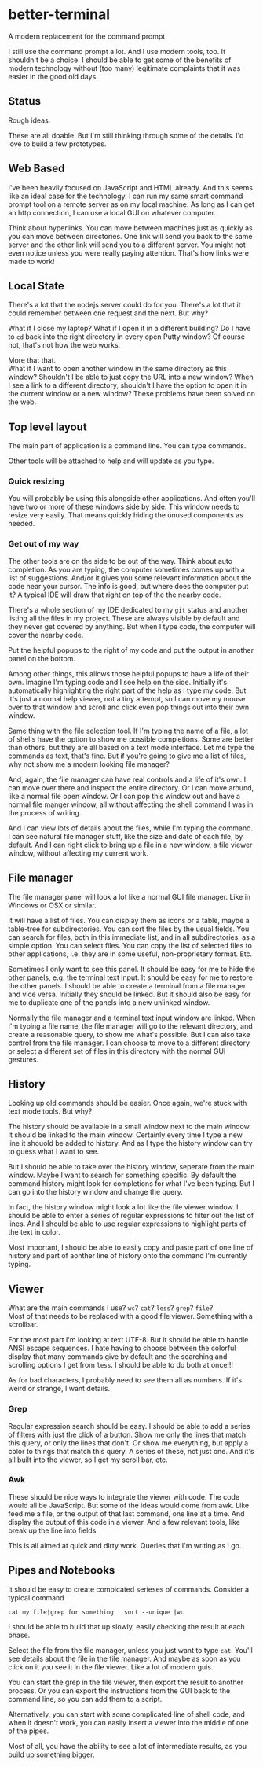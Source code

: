 # better-terminal
A modern replacement for the command prompt.

I still use the command prompt a lot.
And I use modern tools, too.
It shouldn't be a choice.
I should be able to get some of the benefits of modern technology without (too many) legitimate complaints that it was easier in the good old days.

## Status

Rough ideas.

These are all doable.
But I'm still thinking through some of the details.
I'd love to build a few prototypes.

## Web Based

I've been heavily focused on JavaScript and HTML already.
And this seems like an ideal case for the technology.
I can run my same smart command prompt tool on a remote server as on my local machine.
As long as I can get an http connection, I can use a local GUI on whatever computer.

Think about hyperlinks.
You can move between machines just as quickly as you can move between directories.
One link will send you back to the same server and the other link will send you to a different server.
You might not even notice unless you were really paying attention.
That's how links were made to work!

## Local State

There's a lot that the nodejs server could do for you.
There's a lot that it could remember between one request and the next.
But why?

What if I close my laptop?
What if I open it in a different building?
Do I have to `cd` back into the right directory in every open Putty window?
Of course not, that's not how the web works.

More that that.  
What if I want to open another window in the same directory as this window?
Shouldn't I be able to just copy the URL into a new window?
When I see a link to a different directory, shouldn't I have the option to open it in the current window or a new window?
These problems have been solved on the web.

## Top level layout

The main part of application is a command line.
You can type commands.

Other tools will be attached to help and will update as you type.

### Quick resizing

You will probably be using this alongside other applications.
And often you'll have two or more of these windows side by side.
This window needs to resize very easily.
That means quickly hiding the unused components as needed.

### Get out of my way

The other tools are on the side to be out of the way.
Think about auto completion.
As you are typing, the computer sometimes comes up with a list of suggestions.
And/or it gives you some relevant information about the code near your cursor.
The info is good, but where does the computer put it?
A typical IDE will draw that right on top of the the nearby code.

There's a whole section of my IDE dedicated to my `git` status and another listing all the files in my project.
These are always visible by default and they never get covered by anything.
But when I type code, the computer will cover the nearby code.

Put the helpful popups to the right of my code and put the output in another panel on the bottom.

Among other things, this allows those helpful popups to have a life of their own.
Imagine I'm typing code and I see help on the side.
Initially it's automatically highlighting the right part of the help as I type my code.
But it's just a normal help viewer, not a tiny attempt, so I can move my mouse over to that window and scroll and click even pop things out into their own window.

Same thing with the file selection tool.
If I'm typing the name of a file, a lot of shells have the option to show me possible completions.
Some are better than others, but they are all based on a text mode interface.
Let me type the commands as text, that's fine.
But if you're going to give me a list of files, why not show me a modern looking file manager?

And, again, the file manager can have real controls and a life of it's own.
I can move over there and inspect the entire directory.
Or I can move around, like a normal file open window.
Or I can pop this window out and have a normal file manger window, all without affecting the shell command I was in the process of writing.

And I can view lots of details about the files, while I'm typing the command.
I can see natural file manager stuff, like the size and date of each file, by default.
And I can right click to bring up a file in a new window, a file viewer window, without affecting my current work.

## File manager

The file manager panel will look a lot like a normal GUI file manager.
Like in Windows or OSX or similar.

It will have a list of files.
You can display them as icons or a table, maybe a table-tree for subdirectories.
You can sort the files by the usual fields.
You can search for files, both in this immediate list, and in all subdirectories, as a simple option.
You can select files.
You can copy the list of selected files to other applications, i.e. they are in some useful, non-proprietary format.
Etc.

Sometimes I only want to see this panel.
It should be easy for me to hide the other panels, e.g. the terminal text input.
It should be easy for me to restore the other panels.
I should be able to create a terminal from a file manager and vice versa.
Initially they should be linked.
But it should also be easy for me to duplicate one of the panels into a new unlinked window.

Normally the file manager and a terminal text input window are linked.
When I'm typing a file name, the file manager will go to the relevant directory,
and create a reasonable query, to show me what's possible.
But I can also take control from the file manager.
I can choose to move to a different directory or select a different set of files in this directory with the normal GUI gestures.

## History

Looking up old commands should be easier.
Once again, we're stuck with text mode tools.
But why?

The history should be available in a small window next to the main window.
It should be linked to the main window.
Certainly every time I type a new line it shouold be added to history.
And as I type the history window can try to guess what I want to see.

But I should be able to take over the history window, seperate from the main window.
Maybe I want to search for something specific.
By default the command history might look for completions for what I've been typing.
But I can go into the history window and change the query.

In fact, the history window might look a lot like the file viewer window. 
I should be able to enter a series of regular expressions to filter out the list of lines.
And I should be able to use regular expressions to highlight parts of the text in color.

Most important, I should be able to easily copy and paste part of one line of history and part of aonther line of history onto the command I'm currently typing.


## Viewer
What are the main commands I use?  `wc`?  `cat`?  `less`?  `grep`?  `file`?  
Most of that needs to be replaced with a good file viewer.
Something with a scrollbar.

For the most part I'm looking at text UTF-8.
But it should be able to handle ANSI escape sequences.
I hate having to choose between the colorful display that many commands give by default and the searching and scrolling options I get from `less`.
I should be able to do both at once!!!

As for bad characters, I probably need to see them all as numbers.
If it's weird or strange, I want details.

### Grep

Regular expression search should be easy.
I should be able to add a series of filters with just the click of a button.
Show me only the lines that match this query,
or only the lines that don't.
Or show me everything, but apply a color to things that match this query.
A series of these, not just one.
And it's all built into the viewer, so I get my scroll bar, etc.

### Awk

These should be nice ways to integrate the viewer with code.
The code would all be JavaScript.
But some of the ideas would come from awk.
Like feed me a file, or the output of that last command, one line at a time.
And display the output of this code in a viewer.
And a few relevant tools, like break up the line into fields.

This is all aimed at quick and dirty work.
Queries that I'm writing as I go.

## Pipes and Notebooks

It should be easy to create compicated serieses of commands.
Consider a typical command
```
cat my file|grep for something | sort --unique |wc
```
I should be able to build that up slowly, easily checking the result at each phase.

Select the file from the file manager, unless you just want to type `cat`.
You'll see details about the file in the file manager.
And maybe as soon as you click on it you see it in the file viewer.
Like a lot of modern guis.

You can start the grep in the file viewer,
then export the result to another process.
Or you can export the instructions from the GUI back to the command line, so you can add them to a script.

Alternatively, you can start with some complicated line of shell code, and when it doesn't work, you can easily insert a viewer into the middle of one of the pipes.

Most of all, you have the ability to see a lot of intermediate results, as you build up something bigger.

